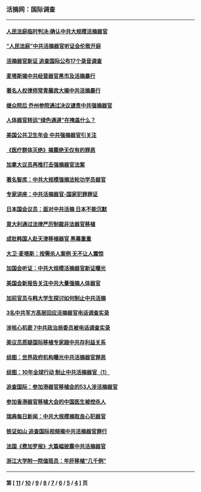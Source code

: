 ### 活摘网：国际调查
---
#### [人民法庭临时判决:确认中共大规模活摘器官](../../pages/nf5947/n10905079.md) 
#### [“人民法庭”中共活摘器官听证会伦敦开庭](../../pages/nf5947/n10899563.md) 
#### [活摘器官新证 追查国际公布17个录音调查](../../pages/nf5947/n10897744.md) 
#### [麦塔斯揭中共经营器官黑市及活摘暴行](../../pages/nf5947/n10442407.md) 
#### [著名人权律师常青藤宾大揭中共活摘暴行](../../pages/nf5947/n10318181.md) 
#### [继众院后 乔州参院通过决议谴责中共强摘器官](../../pages/nf5947/n10266487.md) 
#### [人体器官转运“绿色通道”在掩盖什么？](../../pages/nf5947/n9850223.md) 
#### [美国公共卫生年会 中共强摘器官引关注](../../pages/nf5947/n9831523.md) 
#### [《医疗群体灭绝》揭露绝无仅有的罪恶](../../pages/nf5947/n9477890.md) 
#### [加拿大议员再推打击强摘器官法案](../../pages/nf5947/n9003010.md) 
#### [著名智库：中共大规模强摘法轮功学员器官](../../pages/nf5947/n8859024.md) 
#### [专家讲座：中共活摘器官-国家犯罪罪证](../../pages/nf5947/n8828153.md) 
#### [日本国会议员：面对中共活摘 日本不能沉默](../../pages/nf5947/n8552397.md) 
#### [意大利通过法律严厉制裁非法器官移植](../../pages/nf5947/n8541140.md) 
#### [成批韩国人赴天津移植器官 黑幕重重](../../pages/nf5947/n8465783.md) 
#### [大卫‧麦塔斯：按需杀人案例 无不让人震惊](../../pages/nf5947/n8465739.md) 
#### [加国会听证：中共大规模活摘器官新证曝光](../../pages/nf5947/n8457926.md) 
#### [美国会新报告关注中共大量强摘人体器官](../../pages/nf5947/n8373643.md) 
#### [加前官员与韩大学生探讨如何制止中共活摘](../../pages/nf5947/n8322371.md) 
#### [3名中共军方高层回应活摘器官电话调查实录](../../pages/nf5947/n8284186.md) 
#### [涉核心机密 7中共政治局委员被电话调查实录](../../pages/nf5947/n8284050.md) 
#### [美议员质疑国际移植专家跟中共存利益关系](../../pages/nf5947/n8226498.md) 
#### [组图：世界政府机构曝光中共活摘器官罪恶](../../pages/nf5947/n8223370.md) 
#### [组图：10年全球行动 制止中共活摘器官（1）](../../pages/nf5947/n8223226.md) 
#### [追查国际：参加港器官移植会的53人涉活摘器官](../../pages/nf5947/n8200702.md) 
#### [参加香港器官移植大会的中国医生被控杀人](../../pages/nf5947/n8169303.md) 
#### [瑞典每日新闻：中共大规模摘取良心犯器官](../../pages/nf5947/n8162276.md) 
#### [铁证如山 追查国际视频揭中共活摘器官罪行](../../pages/nf5947/n8150040.md) 
#### [法国《费加罗报》大篇幅披露中共活摘器官](../../pages/nf5947/n8149447.md) 
#### [浙江大学附一院值班员：年肝移植“几千例”](../../pages/nf5947/n8116279.md) 

---
#### 第 [ [11](./11.md) / [10](./10.md) / [9](./9.md) / [8](./8.md) / [7](./7.md) / [6](./6.md) / [5](./5.md) / [4](./4.md) ] 页
